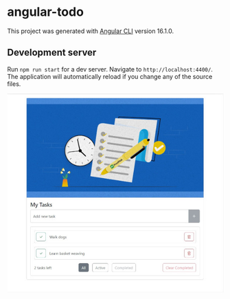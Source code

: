 # angular-todo

This project was generated with [Angular CLI](https://github.com/angular/angular-cli) version 16.1.0.

## Development server

Run `npm run start` for a dev server. Navigate to `http://localhost:4400/`. The application will automatically reload if you change any of the source files.

![Sample Screen](./src/assets/images/screenshot-smaller.jpg)
